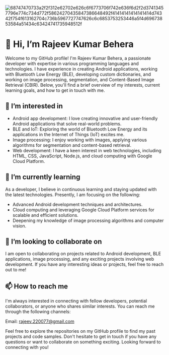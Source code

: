 ![68747470733a2f2f312e62702e626c6f6773706f742e636f6d2f2d37413457796e774c734d772f58624270435847386648492f41414141414141414d74342f754f613162704c736b5967727747626c6c6853753253446a5f4d69673853584a51434c63424741735948512f](https://github.com/yesiamrajeev/yesiamrajeev/assets/125568812/2368fa0f-6b3f-4c33-8e65-91b82785e85c)

# 👋 Hi, I’m Rajeev Kumar Behera

Welcome to my GitHub profile! I'm Rajeev Kumar Behera, a passionate developer with expertise in various programming languages and technologies. I have experience in creating Android applications, working with Bluetooth Low Energy (BLE), developing custom dictionaries, and working on image processing, segmentation, and Content-Based Image Retrieval (CBIR). Below, you'll find a brief overview of my interests, current learning goals, and how to get in touch with me.

## 👀 I’m interested in

- Android app development: I love creating innovative and user-friendly Android applications that solve real-world problems.
- BLE and IoT: Exploring the world of Bluetooth Low Energy and its applications in the Internet of Things (IoT) excites me.
- Image processing: I enjoy working with images, applying various algorithms for segmentation and content-based retrieval.
- Web development: I have a keen interest in web technologies, including HTML, CSS, JavaScript, Node.js, and cloud computing with Google Cloud Platform.

## 🌱 I’m currently learning

As a developer, I believe in continuous learning and staying updated with the latest technologies. Presently, I am focusing on the following:

- Advanced Android development techniques and architectures.
- Cloud computing and leveraging Google Cloud Platform services for scalable and efficient solutions.
- Deepening my knowledge of image processing algorithms and computer vision.

## 💞️ I’m looking to collaborate on

I am open to collaborating on projects related to Android development, BLE applications, image processing, and any exciting projects involving web development. If you have any interesting ideas or projects, feel free to reach out to me!

## 📫 How to reach me

I'm always interested in connecting with fellow developers, potential collaborators, or anyone who shares similar interests. You can reach me through the following channels:

Email: rajeev.220077@gmail.com

Feel free to explore the repositories on my GitHub profile to find my past projects and code samples. Don't hesitate to get in touch if you have any questions or want to collaborate on something exciting. Looking forward to connecting with you!
   
